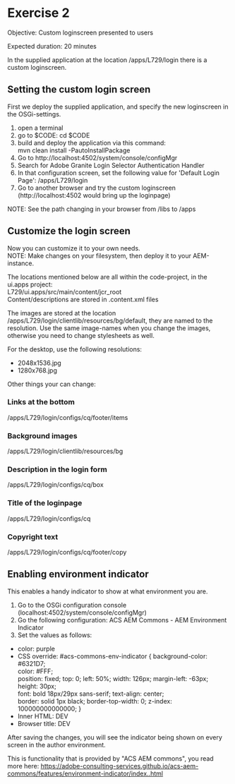 # Exercise 2

Objective: Custom loginscreen presented to users

Expected duration: 20 minutes

In the supplied application at the location /apps/L729/login there is a custom loginscreen.

## Setting the custom login screen

First we deploy the supplied application, and specify the new loginscreen in the OSGi-settings.

1. open a terminal
2. go to $CODE: cd $CODE
3. build and deploy the application via this command:  
mvn clean install -PautoInstallPackage
4. Go to http://localhost:4502/system/console/configMgr
5. Search for Adobe Granite Login Selector Authentication Handler
6. In that configuration screen, set the following value for 'Default Login Page':
/apps/L729/login
7. Go to another browser and try the custom loginscreen (http://localhost:4502 would bring up the loginpage)

NOTE: See the path changing in your browser from /libs to /apps

## Customize the login screen

Now you can customize it to your own needs.  
NOTE: Make changes on your filesystem, then deploy it to your AEM-instance.

The locations mentioned below are all within the code-project, in the ui.apps project:  
L729/ui.apps/src/main/content/jcr_root  
Content/descriptions are stored in .content.xml files  

The images are stored at the location /apps/L729/login/clientlib/resources/bg/default, they are named to the resolution.
Use the same image-names when you change the images, otherwise you need to change stylesheets as well.

For the desktop, use the following resolutions:
- 2048x1536.jpg
- 1280x768.jpg

Other things your can change:

### Links at the bottom  
/apps/L729/login/configs/cq/footer/items

### Background images  
/apps/L729/login/clientlib/resources/bg

### Description in the login form  
/apps/L729/login/configs/cq/box

### Title of the loginpage  
/apps/L729/login/configs/cq

### Copyright text  
/apps/L729/login/configs/cq/footer/copy

## Enabling environment indicator

This enables a handy indicator to show at what environment you are.

1. Go to the OSGi configuration console (localhost:4502/system/console/configMgr)
2. Go the following configuration: ACS AEM Commons - AEM Environment Indicator
3. Set the values as follows:
- color: purple
- CSS override: #acs-commons-env-indicator { 	background-color: #6321D7;  	
color: #FFF;  
position: fixed;
top: 0;
left: 50%;
width: 126px;
margin-left: -63px;
height: 30px;  	
font: bold 18px/29px sans-serif;
text-align: center; 	 	
border: solid 1px black;
border-top-width: 0;
z-index: 100000000000000;
}
- Inner HTML: DEV
- Browser title: DEV

After saving the changes, you will see the indicator being shown on every screen in the author environment.

This is functionality that is provided by "ACS AEM commons", you read more here: https://adobe-consulting-services.github.io/acs-aem-commons/features/environment-indicator/index..html
